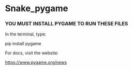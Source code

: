 # Snake_pygame

### YOU MUST INSTALL PYGAME TO RUN THESE FILES ###

In the terminal, type:

pip install pygame

For docs, visit the website:

https://www.pygame.org/news
